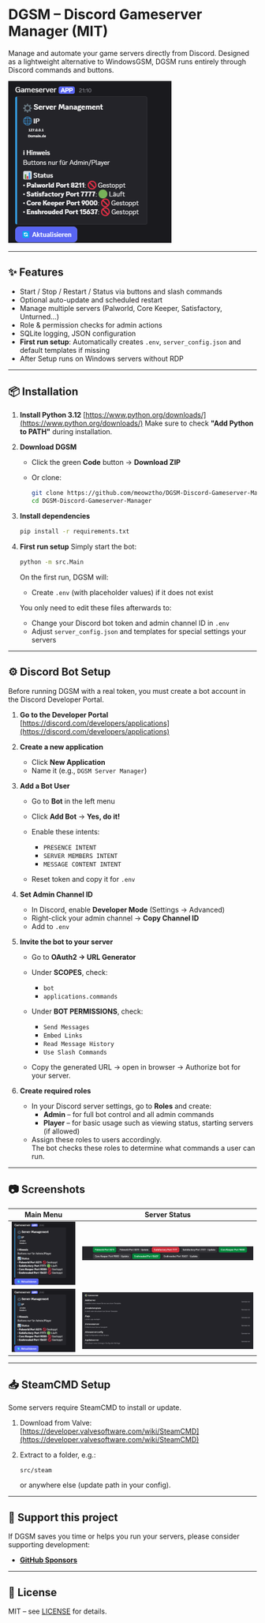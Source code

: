 # DGSM – Discord Gameserver Manager (MIT)

Manage and automate your game servers directly from Discord.
Designed as a lightweight alternative to WindowsGSM, DGSM runs entirely through Discord commands and buttons.

![Main Bot UI](docs/bot_ui.png)

---

## ✨ Features

* Start / Stop / Restart / Status via buttons and slash commands
* Optional auto-update and scheduled restart
* Manage multiple servers (Palworld, Core Keeper, Satisfactory, Unturned…)
* Role & permission checks for admin actions
* SQLite logging, JSON configuration
* **First run setup**: Automatically creates `.env`, `server_config.json` and default templates if missing
* After Setup runs on Windows servers without RDP

---

## 📦 Installation

1. **Install Python 3.12**
   [https://www.python.org/downloads/](https://www.python.org/downloads/)
   Make sure to check **"Add Python to PATH"** during installation.

2. **Download DGSM**

   * Click the green **Code** button → **Download ZIP**
   * Or clone:

     ```bash
     git clone https://github.com/meowztho/DGSM-Discord-Gameserver-Manager.git
     cd DGSM-Discord-Gameserver-Manager
     ```

3. **Install dependencies**

   ```bash
   pip install -r requirements.txt
   ```

4. **First run setup**
   Simply start the bot:

   ```bash
   python -m src.Main
   ```

   On the first run, DGSM will:

   * Create `.env` (with placeholder values) if it does not exist

   You only need to edit these files afterwards to:

   * Change your Discord bot token and admin channel ID in `.env`
   * Adjust `server_config.json` and templates for special settings your servers

---

## ⚙️ Discord Bot Setup

Before running DGSM with a real token, you must create a bot account in the Discord Developer Portal.

1. **Go to the Developer Portal**
   [https://discord.com/developers/applications](https://discord.com/developers/applications)

2. **Create a new application**

   * Click **New Application**
   * Name it (e.g., `DGSM Server Manager`)

3. **Add a Bot User**

   * Go to **Bot** in the left menu
   * Click **Add Bot** → **Yes, do it!**
   * Enable these intents:

     * `PRESENCE INTENT`
     * `SERVER MEMBERS INTENT`
     * `MESSAGE CONTENT INTENT`
   * Reset token and copy it for `.env`

4. **Set Admin Channel ID**

   * In Discord, enable **Developer Mode** (Settings → Advanced)
   * Right-click your admin channel → **Copy Channel ID**
   * Add to `.env`

5. **Invite the bot to your server**

   * Go to **OAuth2 → URL Generator**
   * Under **SCOPES**, check:

     * `bot`
     * `applications.commands`
   * Under **BOT PERMISSIONS**, check:

     * `Send Messages`
     * `Embed Links`
     * `Read Message History`
     * `Use Slash Commands`
   * Copy the generated URL → open in browser → Authorize bot for your server.

6. **Create required roles**  
   - In your Discord server settings, go to **Roles** and create:
     - **Admin** – for full bot control and all admin commands
     - **Player** – for basic usage such as viewing status, starting servers (if allowed)
   - Assign these roles to users accordingly.  
     The bot checks these roles to determine what commands a user can run.

---

## 📷 Screenshots

| Main Menu                              | Server Status                                |
| -------------------------------------- | -------------------------------------------- |
| ![Main Menu](docs/bot_ui.png) | ![Server Status](docs/bot_status.png)                 |
| ![Main Menu](docs/bot_ui.png) | ![Server Status](docs/slashcommand.png)                 |


---

## 📥 SteamCMD Setup

Some servers require SteamCMD to install or update.

1. Download from Valve:
   [https://developer.valvesoftware.com/wiki/SteamCMD](https://developer.valvesoftware.com/wiki/SteamCMD)

2. Extract to a folder, e.g.:

   ```
   src/steam
   ```

   or anywhere else (update path in your config).

---

## 💖 Support this project

If DGSM saves you time or helps you run your servers, please consider supporting development:

* **[GitHub Sponsors](https://github.com/sponsors/meowztho)**

---

## 📜 License

MIT – see [LICENSE](LICENSE) for details.
